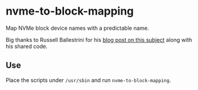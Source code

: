 # nvme-to-block-mapping
Map NVMe block device names with a predictable name.

Big thanks to Russell Ballestrini for his [blog post on this subject](https://russell.ballestrini.net/aws-nvme-to-block-mapping/) along with his shared code.

## Use
Place the scripts under `/usr/sbin` and run `nvme-to-block-mapping`.
